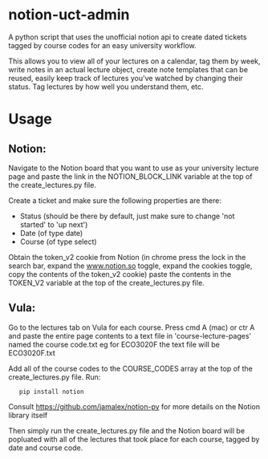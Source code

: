 # notion-uct-admin
A python script that uses the unofficial notion api to create dated tickets tagged by course codes for an easy university workflow.

This allows you to view all of your lectures on a calendar, tag them by week, write notes in an actual lecture object, create note templates that can be reused, easily keep track of lectures you've watched by changing their status. Tag lectures by how well you understand them, etc.


# Usage

## Notion:
Navigate to the Notion board that you want to use as your university lecture page and paste the link in the NOTION_BLOCK_LINK variable at the top of the create_lectures.py file.

Create a ticket and make sure the following properties are there:
- Status (should be there by default, just make sure to change 'not started' to 'up next')
- Date (of type date)
- Course (of type select)

Obtain the token_v2 cookie from Notion (in chrome press the lock in the search bar, expand the www.notion.so toggle, expand the cookies toggle, copy the contents of the token_v2 cookie) paste the contents in the TOKEN_V2 variable at the top of the create_lectures.py file.


## Vula:
Go to the lectures tab on Vula for each course. Press cmd A (mac) or ctr A and paste the entire page contents to a text file in 'course-lecture-pages' named the course code.txt eg for ECO3020F the text file will be ECO3020F.txt

Add all of the course codes to the COURSE_CODES array at the top of the create_lectures.py file.
Run:

       pip install notion

Consult https://github.com/jamalex/notion-py for more details on the Notion library itself

Then simply run the create_lectures.py file and the Notion board will be popluated with all of the lectures that took place for each course, tagged by date and course code. 
